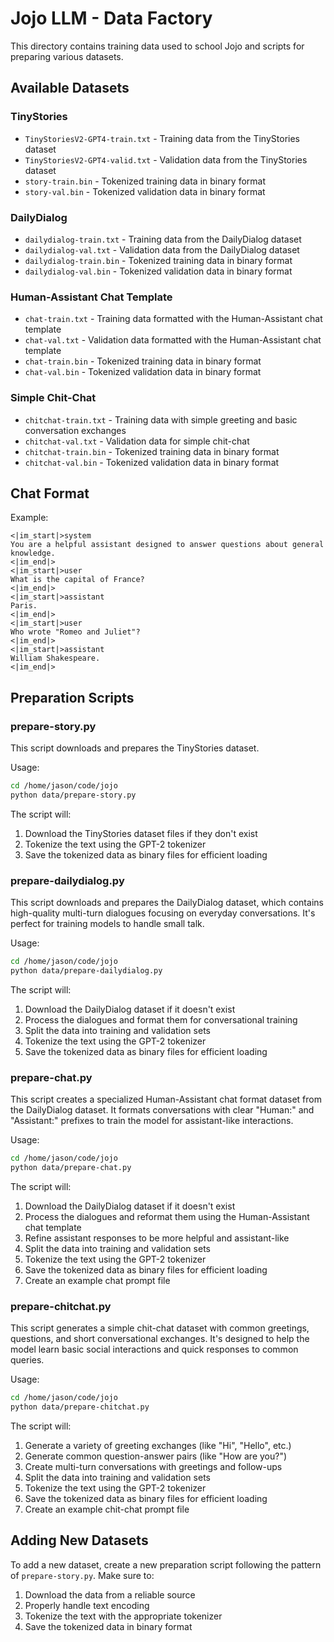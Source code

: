 # Jojo LLM - Data Factory

This directory contains training data used to school Jojo and scripts for preparing various datasets.

## Available Datasets

### TinyStories
- `TinyStoriesV2-GPT4-train.txt` - Training data from the TinyStories dataset
- `TinyStoriesV2-GPT4-valid.txt` - Validation data from the TinyStories dataset
- `story-train.bin` - Tokenized training data in binary format
- `story-val.bin` - Tokenized validation data in binary format

### DailyDialog
- `dailydialog-train.txt` - Training data from the DailyDialog dataset
- `dailydialog-val.txt` - Validation data from the DailyDialog dataset
- `dailydialog-train.bin` - Tokenized training data in binary format
- `dailydialog-val.bin` - Tokenized validation data in binary format

### Human-Assistant Chat Template
- `chat-train.txt` - Training data formatted with the Human-Assistant chat template
- `chat-val.txt` - Validation data formatted with the Human-Assistant chat template
- `chat-train.bin` - Tokenized training data in binary format
- `chat-val.bin` - Tokenized validation data in binary format

### Simple Chit-Chat
- `chitchat-train.txt` - Training data with simple greeting and basic conversation exchanges
- `chitchat-val.txt` - Validation data for simple chit-chat
- `chitchat-train.bin` - Tokenized training data in binary format
- `chitchat-val.bin` - Tokenized validation data in binary format

## Chat Format

Example:

```
<|im_start|>system
You are a helpful assistant designed to answer questions about general knowledge.
<|im_end|>
<|im_start|>user
What is the capital of France?
<|im_end|>
<|im_start|>assistant
Paris.
<|im_end|>
<|im_start|>user
Who wrote "Romeo and Juliet"?
<|im_end|>
<|im_start|>assistant
William Shakespeare.
<|im_end|>
```

## Preparation Scripts

### prepare-story.py
This script downloads and prepares the TinyStories dataset.

Usage:
```bash
cd /home/jason/code/jojo
python data/prepare-story.py
```

The script will:
1. Download the TinyStories dataset files if they don't exist
2. Tokenize the text using the GPT-2 tokenizer
3. Save the tokenized data as binary files for efficient loading

### prepare-dailydialog.py
This script downloads and prepares the DailyDialog dataset, which contains high-quality multi-turn dialogues focusing on everyday conversations. It's perfect for training models to handle small talk.

Usage:
```bash
cd /home/jason/code/jojo
python data/prepare-dailydialog.py
```

The script will:
1. Download the DailyDialog dataset if it doesn't exist
2. Process the dialogues and format them for conversational training
3. Split the data into training and validation sets
4. Tokenize the text using the GPT-2 tokenizer
5. Save the tokenized data as binary files for efficient loading

### prepare-chat.py
This script creates a specialized Human-Assistant chat format dataset from the DailyDialog dataset. It formats conversations with clear "Human:" and "Assistant:" prefixes to train the model for assistant-like interactions.

Usage:
```bash
cd /home/jason/code/jojo
python data/prepare-chat.py
```

The script will:
1. Download the DailyDialog dataset if it doesn't exist
2. Process the dialogues and reformat them using the Human-Assistant chat template
3. Refine assistant responses to be more helpful and assistant-like
4. Split the data into training and validation sets
5. Tokenize the text using the GPT-2 tokenizer
6. Save the tokenized data as binary files for efficient loading
7. Create an example chat prompt file

### prepare-chitchat.py
This script generates a simple chit-chat dataset with common greetings, questions, and short conversational exchanges. It's designed to help the model learn basic social interactions and quick responses to common queries.

Usage:
```bash
cd /home/jason/code/jojo
python data/prepare-chitchat.py
```

The script will:
1. Generate a variety of greeting exchanges (like "Hi", "Hello", etc.)
2. Generate common question-answer pairs (like "How are you?")
3. Create multi-turn conversations with greetings and follow-ups
4. Split the data into training and validation sets
5. Tokenize the text using the GPT-2 tokenizer
6. Save the tokenized data as binary files for efficient loading
7. Create an example chit-chat prompt file

## Adding New Datasets

To add a new dataset, create a new preparation script following the pattern of `prepare-story.py`.
Make sure to:
1. Download the data from a reliable source
2. Properly handle text encoding
3. Tokenize the text with the appropriate tokenizer
4. Save the tokenized data in binary format

